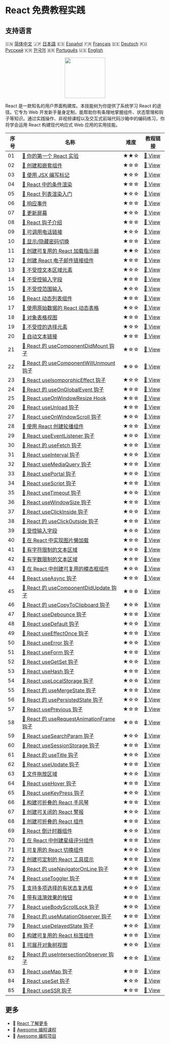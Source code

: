# React 免费教程实践

## 支持语言

🇨🇳 [简体中文](README_zh.md) 🇯🇵 [日本語](README_ja.md) 🇪🇸 [Español](README_es.md) 🇫🇷 [Français](README_fr.md) 🇩🇪 [Deutsch](README_de.md) 🇷🇺 [Русский](README_ru.md) 🇰🇷 [한국어](README_ko.md) 🇧🇷 [Português](README_pt.md) 🇺🇸 [English](README.md) 

<div align="center">
<img width="128px" src="https://file.labex.io/path/nUDMNpUKFvpT.png">
</div>

React 是一款知名的用户界面构建库。本技能树为你提供了系统学习 React 的途径。它专为 Web 开发新手量身定制，能帮助你有条理地掌握组件、状态管理和钩子等知识。通过实践操作、非视频课程以及交互式前端代码沙箱中的编码练习，你将学会运用 React 构建现代响应式 Web 应用的实用技能。

|   序号 | 名称                                                                                                                         | 难度   | 教程链接                                                                                        |
|--------|------------------------------------------------------------------------------------------------------------------------------|--------|-------------------------------------------------------------------------------------------------|
|     01 | [📖 你的第一个 React 实验](https://labex.io/zh/tutorials/react-your-first-react-lab-92968)                                   | ★★☆    | [🔗 View](https://labex.io/zh/tutorials/react-your-first-react-lab-92968)                       |
|     02 | [📖 创建和嵌套组件](https://labex.io/zh/tutorials/react-creating-and-nesting-components-100371)                              | ★☆☆    | [🔗 View](https://labex.io/zh/tutorials/react-creating-and-nesting-components-100371)           |
|     03 | [📖 使用 JSX 编写标记](https://labex.io/zh/tutorials/react-writing-markup-with-jsx-100376)                                   | ★☆☆    | [🔗 View](https://labex.io/zh/tutorials/react-writing-markup-with-jsx-100376)                   |
|     04 | [📖 React 中的条件渲染](https://labex.io/zh/tutorials/react-conditional-rendering-in-react-100370)                           | ★☆☆    | [🔗 View](https://labex.io/zh/tutorials/react-conditional-rendering-in-react-100370)            |
|     05 | [📖 React 列表渲染入门](https://labex.io/zh/tutorials/react-rendering-react-lists-introduction-100372)                       | ★☆☆    | [🔗 View](https://labex.io/zh/tutorials/react-rendering-react-lists-introduction-100372)        |
|     06 | [📖 响应事件](https://labex.io/zh/tutorials/react-responding-to-events-100373)                                               | ★☆☆    | [🔗 View](https://labex.io/zh/tutorials/react-responding-to-events-100373)                      |
|     07 | [📖 更新屏幕](https://labex.io/zh/tutorials/react-updating-the-screen-100374)                                                | ★☆☆    | [🔗 View](https://labex.io/zh/tutorials/react-updating-the-screen-100374)                       |
|     08 | [📖 React 钩子介绍](https://labex.io/zh/tutorials/react-react-hooks-introduction-100375)                                     | ★☆☆    | [🔗 View](https://labex.io/zh/tutorials/react-react-hooks-introduction-100375)                  |
|     09 | [📖 可调用电话链接](https://labex.io/zh/tutorials/react-callable-telephone-link-38342)                                       | ★☆☆    | [🔗 View](https://labex.io/zh/tutorials/react-callable-telephone-link-38342)                    |
|     10 | [📖 显示/隐藏密码切换](https://labex.io/zh/tutorials/react-show-hide-password-toggle-38358)                                  | ★☆☆    | [🔗 View](https://labex.io/zh/tutorials/react-show-hide-password-toggle-38358)                  |
|     11 | [📖 创建可复用的 React 加载指示器](https://labex.io/zh/tutorials/react-create-reusable-react-spinner-38353)                  | ★★☆    | [🔗 View](https://labex.io/zh/tutorials/react-create-reusable-react-spinner-38353)              |
|     12 | [📖 创建 React 电子邮件链接组件](https://labex.io/zh/tutorials/react-create-react-email-link-component-38354)                | ★☆☆    | [🔗 View](https://labex.io/zh/tutorials/react-create-react-email-link-component-38354)          |
|     13 | [📖 不受控文本区域元素](https://labex.io/zh/tutorials/react-uncontrolled-textarea-element-38365)                             | ★☆☆    | [🔗 View](https://labex.io/zh/tutorials/react-uncontrolled-textarea-element-38365)              |
|     14 | [📖 不受控输入字段](https://labex.io/zh/tutorials/react-uncontrolled-input-field-38369)                                      | ★☆☆    | [🔗 View](https://labex.io/zh/tutorials/react-uncontrolled-input-field-38369)                   |
|     15 | [📖 不受控范围输入](https://labex.io/zh/tutorials/react-uncontrolled-range-input-38361)                                      | ★☆☆    | [🔗 View](https://labex.io/zh/tutorials/react-uncontrolled-range-input-38361)                   |
|     16 | [📖 React 动态列表组件](https://labex.io/zh/tutorials/react-dynamic-react-list-component-38347)                              | ★☆☆    | [🔗 View](https://labex.io/zh/tutorials/react-dynamic-react-list-component-38347)               |
|     17 | [📖 使用原始数据的 React 动态表格](https://labex.io/zh/tutorials/react-dynamic-react-table-with-primitive-data-38348)        | ★☆☆    | [🔗 View](https://labex.io/zh/tutorials/react-dynamic-react-table-with-primitive-data-38348)    |
|     18 | [📖 对象表格视图](https://labex.io/zh/tutorials/react-object-table-view-38355)                                               | ★☆☆    | [🔗 View](https://labex.io/zh/tutorials/react-object-table-view-38355)                          |
|     19 | [📖 不受控的选择元素](https://labex.io/zh/tutorials/react-uncontrolled-select-element-38360)                                 | ★☆☆    | [🔗 View](https://labex.io/zh/tutorials/react-uncontrolled-select-element-38360)                |
|     20 | [📖 自动文本链接](https://labex.io/zh/tutorials/react-automatic-text-linking-38341)                                          | ★☆☆    | [🔗 View](https://labex.io/zh/tutorials/react-automatic-text-linking-38341)                     |
|     21 | [📖 React 的 useComponentDidMount 钩子](https://labex.io/zh/tutorials/react-react-usecomponentdidmount-hook-38374)           | ★☆☆    | [🔗 View](https://labex.io/zh/tutorials/react-react-usecomponentdidmount-hook-38374)            |
|     22 | [📖 React 的 useComponentWillUnmount 钩子](https://labex.io/zh/tutorials/react-react-usecomponentwillunmount-hook-38376)     | ★☆☆    | [🔗 View](https://labex.io/zh/tutorials/react-react-usecomponentwillunmount-hook-38376)         |
|     23 | [📖 React useIsomporphicEffect 钩子](https://labex.io/zh/tutorials/react-react-useisomporphiceffect-hook-38391)              | ★☆☆    | [🔗 View](https://labex.io/zh/tutorials/react-react-useisomporphiceffect-hook-38391)            |
|     24 | [📖 React 的 useOnGlobalEvent 钩子](https://labex.io/zh/tutorials/react-react-useonglobalevent-hook-38399)                   | ★☆☆    | [🔗 View](https://labex.io/zh/tutorials/react-react-useonglobalevent-hook-38399)                |
|     25 | [📖 React useOnWindowResize Hook](https://labex.io/zh/tutorials/react-react-useonwindowresize-hook-38400)                    | ★☆☆    | [🔗 View](https://labex.io/zh/tutorials/react-react-useonwindowresize-hook-38400)               |
|     26 | [📖 React useUnload 钩子](https://labex.io/zh/tutorials/react-react-useunload-hook-38414)                                    | ★☆☆    | [🔗 View](https://labex.io/zh/tutorials/react-react-useunload-hook-38414)                       |
|     27 | [📖 React useOnWindowScroll 钩子](https://labex.io/zh/tutorials/react-react-useonwindowscroll-hook-38401)                    | ★☆☆    | [🔗 View](https://labex.io/zh/tutorials/react-react-useonwindowscroll-hook-38401)               |
|     28 | [📖 使用 React 创建轮播组件](https://labex.io/zh/tutorials/react-react-carousel-component-creation-38343)                    | ★☆☆    | [🔗 View](https://labex.io/zh/tutorials/react-react-carousel-component-creation-38343)          |
|     29 | [📖 React useEventListener 钩子](https://labex.io/zh/tutorials/react-react-useeventlistener-hook-38383)                      | ★☆☆    | [🔗 View](https://labex.io/zh/tutorials/react-react-useeventlistener-hook-38383)                |
|     30 | [📖 React 的 useFetch 钩子](https://labex.io/zh/tutorials/react-react-usefetch-hook-38384)                                   | ★☆☆    | [🔗 View](https://labex.io/zh/tutorials/react-react-usefetch-hook-38384)                        |
|     31 | [📖 React useInterval 钩子](https://labex.io/zh/tutorials/react-react-useinterval-hook-38390)                                | ★☆☆    | [🔗 View](https://labex.io/zh/tutorials/react-react-useinterval-hook-38390)                     |
|     32 | [📖 React useMediaQuery 钩子](https://labex.io/zh/tutorials/react-react-usemediaquery-hook-38395)                            | ★☆☆    | [🔗 View](https://labex.io/zh/tutorials/react-react-usemediaquery-hook-38395)                   |
|     33 | [📖 React usePortal 钩子](https://labex.io/zh/tutorials/react-react-useportal-hook-38403)                                    | ★☆☆    | [🔗 View](https://labex.io/zh/tutorials/react-react-useportal-hook-38403)                       |
|     34 | [📖 React useScript 钩子](https://labex.io/zh/tutorials/react-react-usescript-hook-38406)                                    | ★☆☆    | [🔗 View](https://labex.io/zh/tutorials/react-react-usescript-hook-38406)                       |
|     35 | [📖 React useTimeout 钩子](https://labex.io/zh/tutorials/react-react-usetimeout-hook-38411)                                  | ★☆☆    | [🔗 View](https://labex.io/zh/tutorials/react-react-usetimeout-hook-38411)                      |
|     36 | [📖 React useWindowSize 钩子](https://labex.io/zh/tutorials/react-react-usewindowsize-hook-38416)                            | ★☆☆    | [🔗 View](https://labex.io/zh/tutorials/react-react-usewindowsize-hook-38416)                   |
|     37 | [📖 React useClickInside 钩子](https://labex.io/zh/tutorials/react-react-useclickinside-hook-38372)                          | ★☆☆    | [🔗 View](https://labex.io/zh/tutorials/react-react-useclickinside-hook-38372)                  |
|     38 | [📖 React 的 useClickOutside 钩子](https://labex.io/zh/tutorials/react-react-useclickoutside-hook-38373)                     | ★☆☆    | [🔗 View](https://labex.io/zh/tutorials/react-react-useclickoutside-hook-38373)                 |
|     39 | [📖 受控输入字段](https://labex.io/zh/tutorials/react-controlled-input-field-38345)                                          | ★☆☆    | [🔗 View](https://labex.io/zh/tutorials/react-controlled-input-field-38345)                     |
|     40 | [📖 在 React 中实现图片懒加载](https://labex.io/zh/tutorials/react-lazy-loading-images-in-react-38350)                       | ★☆☆    | [🔗 View](https://labex.io/zh/tutorials/react-lazy-loading-images-in-react-38350)               |
|     41 | [📖 有字符限制的文本区域](https://labex.io/zh/tutorials/react-textarea-with-character-limit-38351)                           | ★☆☆    | [🔗 View](https://labex.io/zh/tutorials/react-textarea-with-character-limit-38351)              |
|     42 | [📖 有字数限制的文本区域](https://labex.io/zh/tutorials/react-textarea-with-word-limit-38352)                                | ★☆☆    | [🔗 View](https://labex.io/zh/tutorials/react-textarea-with-word-limit-38352)                   |
|     43 | [📖 在 React 中创建可复用的模态框组件](https://labex.io/zh/tutorials/react-creating-reusable-modal-component-in-react-38356) | ★☆☆    | [🔗 View](https://labex.io/zh/tutorials/react-creating-reusable-modal-component-in-react-38356) |
|     44 | [📖 React useAsync 钩子](https://labex.io/zh/tutorials/react-react-useasync-hook-38370)                                      | ★☆☆    | [🔗 View](https://labex.io/zh/tutorials/react-react-useasync-hook-38370)                        |
|     45 | [📖 React 的 useComponentDidUpdate 钩子](https://labex.io/zh/tutorials/react-react-usecomponentdidupdate-hook-38375)         | ★☆☆    | [🔗 View](https://labex.io/zh/tutorials/react-react-usecomponentdidupdate-hook-38375)           |
|     46 | [📖 React 的 useCopyToClipboard 钩子](https://labex.io/zh/tutorials/react-react-usecopytoclipboard-hook-38377)               | ★☆☆    | [🔗 View](https://labex.io/zh/tutorials/react-react-usecopytoclipboard-hook-38377)              |
|     47 | [📖 React useDebounce 钩子](https://labex.io/zh/tutorials/react-react-usedebounce-hook-38378)                                | ★☆☆    | [🔗 View](https://labex.io/zh/tutorials/react-react-usedebounce-hook-38378)                     |
|     48 | [📖 React useDefault 钩子](https://labex.io/zh/tutorials/react-react-usedefault-hook-38379)                                  | ★☆☆    | [🔗 View](https://labex.io/zh/tutorials/react-react-usedefault-hook-38379)                      |
|     49 | [📖 React useEffectOnce 钩子](https://labex.io/zh/tutorials/react-react-useeffectonce-hook-38381)                            | ★☆☆    | [🔗 View](https://labex.io/zh/tutorials/react-react-useeffectonce-hook-38381)                   |
|     50 | [📖 React useError 钩子](https://labex.io/zh/tutorials/react-react-useerror-hook-38382)                                      | ★☆☆    | [🔗 View](https://labex.io/zh/tutorials/react-react-useerror-hook-38382)                        |
|     51 | [📖 React useForm 钩子](https://labex.io/zh/tutorials/react-react-useform-hook-38385)                                        | ★☆☆    | [🔗 View](https://labex.io/zh/tutorials/react-react-useform-hook-38385)                         |
|     52 | [📖 React useGetSet 钩子](https://labex.io/zh/tutorials/react-react-usegetset-hook-38386)                                    | ★☆☆    | [🔗 View](https://labex.io/zh/tutorials/react-react-usegetset-hook-38386)                       |
|     53 | [📖 React useHash 钩子](https://labex.io/zh/tutorials/react-react-usehash-hook-38387)                                        | ★☆☆    | [🔗 View](https://labex.io/zh/tutorials/react-react-usehash-hook-38387)                         |
|     54 | [📖 React useLocalStorage 钩子](https://labex.io/zh/tutorials/react-react-uselocalstorage-hook-38393)                        | ★☆☆    | [🔗 View](https://labex.io/zh/tutorials/react-react-uselocalstorage-hook-38393)                 |
|     55 | [📖 React 的 useMergeState 钩子](https://labex.io/zh/tutorials/react-react-usemergestate-hook-38396)                         | ★☆☆    | [🔗 View](https://labex.io/zh/tutorials/react-react-usemergestate-hook-38396)                   |
|     56 | [📖 React 的 usePersistedState 钩子](https://labex.io/zh/tutorials/react-react-usepersistedstate-hook-38402)                 | ★☆☆    | [🔗 View](https://labex.io/zh/tutorials/react-react-usepersistedstate-hook-38402)               |
|     57 | [📖 React usePrevious 钩子](https://labex.io/zh/tutorials/react-react-useprevious-hook-38404)                                | ★☆☆    | [🔗 View](https://labex.io/zh/tutorials/react-react-useprevious-hook-38404)                     |
|     58 | [📖 React 的 useRequestAnimationFrame 钩子](https://labex.io/zh/tutorials/react-react-userequestanimationframe-hook-38405)   | ★☆☆    | [🔗 View](https://labex.io/zh/tutorials/react-react-userequestanimationframe-hook-38405)        |
|     59 | [📖 React useSearchParam 钩子](https://labex.io/zh/tutorials/react-react-usesearchparam-hook-38407)                          | ★☆☆    | [🔗 View](https://labex.io/zh/tutorials/react-react-usesearchparam-hook-38407)                  |
|     60 | [📖 React useSessionStorage 钩子](https://labex.io/zh/tutorials/react-react-usesessionstorage-hook-38408)                    | ★☆☆    | [🔗 View](https://labex.io/zh/tutorials/react-react-usesessionstorage-hook-38408)               |
|     61 | [📖 React 的 useTitle 钩子](https://labex.io/zh/tutorials/react-react-usetitle-hook-38412)                                   | ★☆☆    | [🔗 View](https://labex.io/zh/tutorials/react-react-usetitle-hook-38412)                        |
|     62 | [📖 React useUpdate 钩子](https://labex.io/zh/tutorials/react-react-useupdate-hook-38415)                                    | ★☆☆    | [🔗 View](https://labex.io/zh/tutorials/react-react-useupdate-hook-38415)                       |
|     63 | [📖 文件拖放区域](https://labex.io/zh/tutorials/react-file-drag-and-drop-area-38349)                                         | ★☆☆    | [🔗 View](https://labex.io/zh/tutorials/react-file-drag-and-drop-area-38349)                    |
|     64 | [📖 React useHover 钩子](https://labex.io/zh/tutorials/react-react-usehover-hook-38388)                                      | ★☆☆    | [🔗 View](https://labex.io/zh/tutorials/react-react-usehover-hook-38388)                        |
|     65 | [📖 React useKeyPress 钩子](https://labex.io/zh/tutorials/react-react-usekeypress-hook-38392)                                | ★☆☆    | [🔗 View](https://labex.io/zh/tutorials/react-react-usekeypress-hook-38392)                     |
|     66 | [📖 构建可折叠的 React 手风琴](https://labex.io/zh/tutorials/react-building-collapsible-react-accordion-38339)               | ★☆☆    | [🔗 View](https://labex.io/zh/tutorials/react-building-collapsible-react-accordion-38339)       |
|     67 | [📖 创建可关闭的 React 警报](https://labex.io/zh/tutorials/react-create-closable-react-alert-38340)                          | ★☆☆    | [🔗 View](https://labex.io/zh/tutorials/react-create-closable-react-alert-38340)                |
|     68 | [📖 创建可折叠的 React 组件](https://labex.io/zh/tutorials/react-create-collapsible-react-components-38344)                  | ★☆☆    | [🔗 View](https://labex.io/zh/tutorials/react-create-collapsible-react-components-38344)        |
|     69 | [📖 React 倒计时器组件](https://labex.io/zh/tutorials/react-react-countdown-timer-component-38346)                           | ★☆☆    | [🔗 View](https://labex.io/zh/tutorials/react-react-countdown-timer-component-38346)            |
|     70 | [📖 在 React 中创建星级评分组件](https://labex.io/zh/tutorials/react-create-star-rating-component-in-react-38362)            | ★☆☆    | [🔗 View](https://labex.io/zh/tutorials/react-create-star-rating-component-in-react-38362)      |
|     71 | [📖 可复用的 React 切换组件](https://labex.io/zh/tutorials/react-reusable-react-toggle-component-38366)                      | ★☆☆    | [🔗 View](https://labex.io/zh/tutorials/react-reusable-react-toggle-component-38366)            |
|     72 | [📖 创建可定制的 React 工具提示](https://labex.io/zh/tutorials/react-creating-customizable-react-tooltips-38367)             | ★☆☆    | [🔗 View](https://labex.io/zh/tutorials/react-creating-customizable-react-tooltips-38367)       |
|     73 | [📖 React 的 useNavigatorOnLine 钩子](https://labex.io/zh/tutorials/react-react-usenavigatoronline-hook-38398)               | ★☆☆    | [🔗 View](https://labex.io/zh/tutorials/react-react-usenavigatoronline-hook-38398)              |
|     74 | [📖 React useToggler 钩子](https://labex.io/zh/tutorials/react-react-usetoggler-hook-38413)                                  | ★☆☆    | [🔗 View](https://labex.io/zh/tutorials/react-react-usetoggler-hook-38413)                      |
|     75 | [📖 支持多项选择的有状态复选框](https://labex.io/zh/tutorials/react-stateful-checkbox-with-multiple-selection-38357)         | ★☆☆    | [🔗 View](https://labex.io/zh/tutorials/react-stateful-checkbox-with-multiple-selection-38357)  |
|     76 | [📖 带有涟漪效果的按钮](https://labex.io/zh/tutorials/react-button-with-ripple-effect-38359)                                 | ★☆☆    | [🔗 View](https://labex.io/zh/tutorials/react-button-with-ripple-effect-38359)                  |
|     77 | [📖 React useBodyScrollLock 钩子](https://labex.io/zh/tutorials/react-react-usebodyscrolllock-hook-38371)                    | ★☆☆    | [🔗 View](https://labex.io/zh/tutorials/react-react-usebodyscrolllock-hook-38371)               |
|     78 | [📖 React 的 useMutationObserver 钩子](https://labex.io/zh/tutorials/react-react-usemutationobserver-hook-38397)             | ★☆☆    | [🔗 View](https://labex.io/zh/tutorials/react-react-usemutationobserver-hook-38397)             |
|     79 | [📖 React useDelayedState 钩子](https://labex.io/zh/tutorials/react-react-usedelayedstate-hook-38380)                        | ★☆☆    | [🔗 View](https://labex.io/zh/tutorials/react-react-usedelayedstate-hook-38380)                 |
|     80 | [📖 构建可复用的 React 标签组件](https://labex.io/zh/tutorials/react-building-reusable-react-tabs-component-38363)           | ★☆☆    | [🔗 View](https://labex.io/zh/tutorials/react-building-reusable-react-tabs-component-38363)     |
|     81 | [📖 可展开对象树视图](https://labex.io/zh/tutorials/react-expandable-object-tree-view-38368)                                 | ★☆☆    | [🔗 View](https://labex.io/zh/tutorials/react-expandable-object-tree-view-38368)                |
|     82 | [📖 React 的 useIntersectionObserver 钩子](https://labex.io/zh/tutorials/react-react-useintersectionobserver-hook-38389)     | ★☆☆    | [🔗 View](https://labex.io/zh/tutorials/react-react-useintersectionobserver-hook-38389)         |
|     83 | [📖 React useMap 钩子](https://labex.io/zh/tutorials/react-react-usemap-hook-38394)                                          | ★☆☆    | [🔗 View](https://labex.io/zh/tutorials/react-react-usemap-hook-38394)                          |
|     84 | [📖 React useSet 钩子](https://labex.io/zh/tutorials/react-react-useset-hook-38409)                                          | ★☆☆    | [🔗 View](https://labex.io/zh/tutorials/react-react-useset-hook-38409)                          |
|     85 | [📖 React useSSR 钩子](https://labex.io/zh/tutorials/react-react-usessr-hook-38410)                                          | ★☆☆    | [🔗 View](https://labex.io/zh/tutorials/react-react-usessr-hook-38410)                          |

## 更多

- 🔗 [React 了解更多](https://labex.io/zh/skilltrees/react)
- 🔗 [Awesome 编程课程](https://github.com/labex-labs/awesome-programming-courses)
- 🔗 [Awesome 编程项目](https://github.com/labex-labs/awesome-programming-projects)

